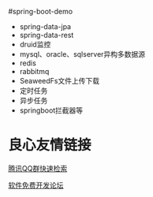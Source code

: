 #spring-boot-demo

- spring-data-jpa
- spring-data-rest
- druid监控
- mysql、oracle、sqlserver异构多数据源
- redis
- rabbitmq
- SeaweedFs文件上传下载
- 定时任务
- 异步任务
- springboot拦截器等


 # 良心友情链接

[腾讯QQ群快速检索](http://u.720life.cn/s/8cf73f7c)

[软件免费开发论坛](http://u.720life.cn/s/bbb01dc0)
